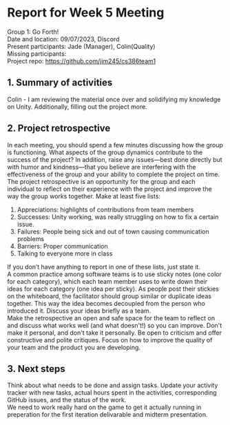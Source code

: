 # Report for Week 5 Meeting
Group 1: Go Forth! <br>
Date and location: 09/07/2023, Discord <br>
Present participants: Jade (Manager), Colin(Quality) <br>
Missing participants: <br>
Project repo: https://github.com/jim245/cs386team1 <br>

## 1. Summary of activities
Colin - I am reviewing the material once over and solidifying my knowledge on Unity. Additionally, filling out the project more. <br>

## 2. Project retrospective
In each meeting, you should spend a few minutes discussing how the group is functioning. What aspects of the group dynamics contribute to the success of the project? In addition, raise any issues—best done directly but with humor and kindness—that you believe are interfering with the effectiveness of the group and your ability to complete the project on time. <br>
The project retrospective is an opportunity for the group and each individual to reflect on their experience with the project and improve the way the group works together. Make at least five lists: <br>
  1. Appreciations: highlights of contributions from team members <br>
  2. Successes: Unity working, was really struggling on how to fix a certain issue. <br>
  3. Failures: People being sick and out of town causing communication problems <br>
  4. Barriers: Proper communication <br>
  5. Talking to everyone more in class <br>

If you don’t have anything to report in one of these lists, just state it. <br>
A common practice among software teams is to use sticky notes (one color for each category), which each team member uses to write down their ideas for each category (one idea per sticky). As people post their stickies on the whiteboard, the facilitator should group similar or duplicate ideas together. This way the idea becomes decoupled from the person who introduced it. Discuss your ideas briefly as a team. <br>
Make the retrospective an open and safe space for the team to reflect on and discuss what works well (and what doesn't!) so you can improve. Don't make it personal, and don't take it personally. Be open to criticism and offer constructive and polite critiques. Focus on how to improve the quality of your team and the product you are developing. <br>

## 3. Next steps
Think about what needs to be done and assign tasks. Update your activity tracker with new tasks, actual hours spent in the activities, corresponding GitHub issues, and the status of the work. <br>
We need to work really hard on the game to get it actually running in preperation for the first iteration delivarable and midterm presentation. 
